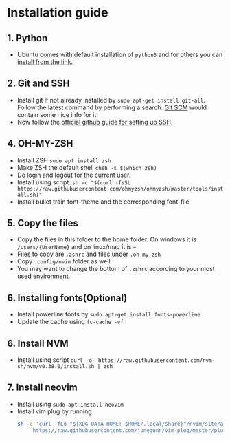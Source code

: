 # Installation guide

## 1. Python

- Ubuntu comes with default installation of `python3` and for others you can [install from the link.](https://www.python.org/downloads/)

## 2. Git and SSH
- Install git if not already installed by `sudo apt-get install git-all`. Follow the latest command by performing a search. [Git SCM](https://git-scm.com/book/en/v2/Getting-Started-Installing-Git) would contain some nice info for it.
- Now follow the [official github guide for setting up SSH](https://docs.github.com/en/github/authenticating-to-github/connecting-to-github-with-ssh).

## 4. OH-MY-ZSH
- Install ZSH `sudo apt install zsh`
- Make ZSH the default shell `chsh -s $(which zsh)`
- Do login and logout for the current user. 
- Install using script. `sh -c "$(curl -fsSL https://raw.githubusercontent.com/ohmyzsh/ohmyzsh/master/tools/install.sh)"`
- Install bullet train font-theme and the corresponding font-file

## 5. Copy the files
- Copy the files in this folder to the home folder. On windows it is `/users/{UserName}` and on linux/mac it is `~`.
- Files to copy are `.zshrc` and files under `.oh-my-zsh`
- Copy `.config/nvim` folder as well.
- You may want to change the bottom of `.zshrc` according to your most used environment.

## 6. Installing fonts(Optional)
- Install powerline fonts by `sudo apt-get install fonts-powerline`
- Update the cache using `fc-cache -vf`

## 6. Install NVM
- Install using script `curl -o- https://raw.githubusercontent.com/nvm-sh/nvm/v0.38.0/install.sh | zsh`

## 7. Install neovim
- Install using `sudo apt install neovim`
- Install vim plug by running 
  ```bash
  sh -c 'curl -fLo "${XDG_DATA_HOME:-$HOME/.local/share}"/nvim/site/autoload/plug.vim --create-dirs \
       https://raw.githubusercontent.com/junegunn/vim-plug/master/plug.vim
  ```